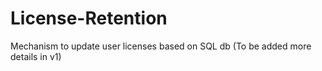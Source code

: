 # License-Retention
Mechanism to update user licenses based on SQL db (To be added more details in v1)
